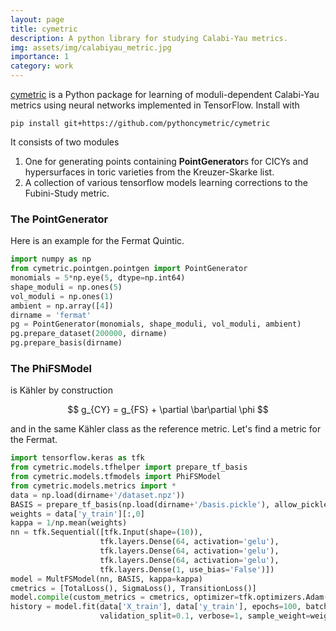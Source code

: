 ```yaml
---
layout: page
title: cymetric
description: A python library for studying Calabi-Yau metrics.
img: assets/img/calabiyau_metric.jpg
importance: 1
category: work
---
```


[cymetric](https://github.com/pythoncymetric/cymetric) is a Python package for learning of moduli-dependent Calabi-Yau metrics using neural networks implemented in TensorFlow. Install with

```console
pip install git+https://github.com/pythoncymetric/cymetric
```

It consists of two modules

1. One for generating points containing **PointGenerator**s for CICYs and hypersurfaces in toric varieties from the Kreuzer-Skarke list.
2. A collection of various tensorflow models learning corrections to the Fubini-Study metric.

### The PointGenerator

Here is an example for the Fermat Quintic.

```python
import numpy as np
from cymetric.pointgen.pointgen import PointGenerator
monomials = 5*np.eye(5, dtype=np.int64)
shape_moduli = np.ones(5)
vol_moduli = np.ones(1)
ambient = np.array([4])
dirname = 'fermat'
pg = PointGenerator(monomials, shape_moduli, vol_moduli, ambient)
pg.prepare_dataset(200000, dirname)
pg.prepare_basis(dirname)
```

### The PhiFSModel

is Kähler by construction

$$
g_{CY} = g_{FS} + \partial \bar\partial \phi
$$

and in the same Kähler class as the reference metric. Let's find a metric for the Fermat.

```python
import tensorflow.keras as tfk
from cymetric.models.tfhelper import prepare_tf_basis
from cymetric.models.tfmodels import PhiFSModel
from cymetric.models.metrics import *
data = np.load(dirname+'/dataset.npz'))
BASIS = prepare_tf_basis(np.load(dirname+'/basis.pickle'), allow_pickle=True))
weights = data['y_train'][:,0]
kappa = 1/np.mean(weights)
nn = tfk.Sequential([tfk.Input(shape=(10)),
                    tfk.layers.Dense(64, activation='gelu'),
                    tfk.layers.Dense(64, activation='gelu'),
                    tfk.layers.Dense(64, activation='gelu'),
                    tfk.layers.Dense(1, use_bias='False')])
model = MultFSModel(nn, BASIS, kappa=kappa)
cmetrics = [TotalLoss(), SigmaLoss(), TransitionLoss()]
model.compile(custom_metrics = cmetrics, optimizer=tfk.optimizers.Adam())
history = model.fit(data['X_train'], data['y_train'], epochs=100, batch_size=64,
                    validation_split=0.1, verbose=1, sample_weight=weights)
```


